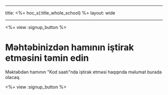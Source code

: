 * * *

title: <%= hoc_s(:title_whole_school) %> layout: wide

* * *

<%= view :signup_button %>

# Məhtəbinizdən hamının iştirak etməsini təmin edin

Məktəbdən hamının "Kod saatı"nda iştirak etməsi haqqında məlumat burada olacaq.

<%= view :signup_button %>